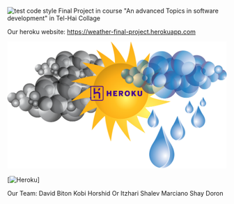 ![test code style](https://github.com/shayd2110/weatherFinalProject/workflows/test%20code%20style/badge.svg)
Final Project in course "An advanced Topics in software development" in Tel-Hai Collage

Our heroku website: https://weather-final-project.herokuapp.com

[![Our Website in Hroku](./client/src/img/‏‏clouds-1293230-copy.png)](https://weather-final-project.herokuapp.com)

[![Heroku](http://heroku-badge.herokuapp.com/?app=weather-final-project)]

Our Team:
David Biton
Kobi Horshid
Or Itzhari
Shalev Marciano
Shay Doron
